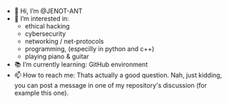 - 👋 Hi, I’m @JENOT-ANT
- 👀 I’m interested in:
  - ethical hacking
  - cybersecurity
  - networking / net-protocols
  - programming, (especilly in python and c++)
  - playing piano & guitar
- 📚 I’m currently learning: GitHub environment
- 📫 How to reach me: Thats actually a good question. Nah, just kidding, you can post a message in one of my repository's discussion (for example this one).

<!---
JENOT-ANT/JENOT-ANT is a ✨ special ✨ repository because its `README.md` (this file) appears on your GitHub profile.
You can click the Preview link to take a look at your changes.
--->
